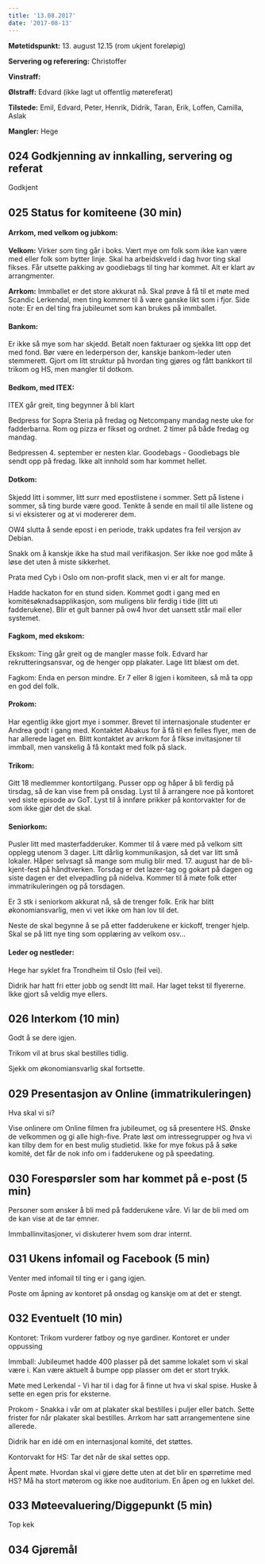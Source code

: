 ```yaml
---
title: '13.08.2017'
date: '2017-08-13'
---
```


**Møtetidspunkt:** 13. august 12.15 (rom ukjent foreløpig)

**Servering og referering:** Christoffer

**Vinstraff:** 

**Ølstraff:** Edvard (ikke lagt ut offentlig møtereferat)

**Tilstede:**  Emil, Edvard, Peter, Henrik, Didrik, Taran, Erik, Loffen, Camilla, Aslak

**Mangler:** Hege

## 024 Godkjenning av innkalling, servering og referat 

Godkjent

## 025 Status for komiteene (30 min)

#### Arrkom, med velkom og jubkom:  

**Velkom:** Virker som ting går i boks. Vært mye om folk som ikke kan være med eller folk som bytter linje. Skal ha arbeidskveld i dag hvor ting skal fikses. Får utsette pakking av goodiebags til ting har kommet. Alt er klart av arrangmenter. 

**Arrkom:** Immballet er det store akkurat nå. Skal prøve å få til et møte med Scandic Lerkendal, men ting kommer til å være ganske likt som i fjor. Side note: Er en del ting fra jubileumet som kan brukes på immballet.

#### Bankom:  

Er ikke så mye som har skjedd. Betalt noen fakturaer og sjekka litt opp det med fond. Bør være en lederperson der, kanskje bankom-leder uten stemmerett. Gjort om litt struktur på hvordan ting gjøres og fått bankkort til trikom og HS, men mangler til dotkom.

#### Bedkom, med ITEX:  

ITEX går greit, ting begynner å bli klart

Bedpress for Sopra Steria på fredag og Netcompany mandag neste uke for fadderbarna. Rom og pizza er fikset og ordnet. 2 timer på både fredag og mandag.

Bedpressen 4. september er nesten klar. Goodebags - Goodiebags ble sendt opp på fredag. Ikke alt innhold som har kommet hellet.

#### Dotkom:

Skjedd litt i sommer, litt surr med epostlistene i sommer. Sett på listene i sommer, så ting burde være good. Tenkte å sende en mail til alle listene og si vi eksisterer og at vi modererer dem. 

OW4 slutta å sende epost i en periode, trakk updates fra feil versjon av Debian. 

Snakk om å kanskje ikke ha stud mail verifikasjon. Ser ikke noe god måte å løse det uten å miste sikkerhet.

Prata med Cyb i Oslo om non-profit slack, men vi er alt for mange. 

Hadde hackaton for en stund siden. Kommet godt i gang med en komitésøknadsapplikasjon, som muligens blir ferdig i tide (litt uti fadderukene). Blir et gult banner på ow4 hvor det uansett står mail eller systemet.

#### Fagkom, med ekskom:  

Ekskom: Ting går greit og de mangler masse folk. Edvard har rekrutteringsansvar, og de henger opp plakater. Lage litt blæst om det. 

Fagkom: Enda en person mindre. Er 7 eller 8 igjen i komiteen, så må ta opp en god del folk.

#### Prokom:  

Har egentlig ikke gjort mye i sommer. Brevet til internasjonale studenter er Andrea godt i gang med. Kontaktet Abakus for å få til en felles flyer, men de har allerede laget en. Blitt kontaktet av arrkom for å fikse invitasjoner til immball, men vanskelig å få kontakt med folk på slack. 

#### Trikom:  

Gitt 18 medlemmer kontortilgang. Pusser opp og håper å bli ferdig på tirsdag, så de kan vise frem på onsdag. Lyst til å arrangere noe på kontoret ved siste episode av GoT. Lyst til å innføre prikker på kontorvakter for de som ikke gjør det de skal.

#### Seniorkom: 

Pusler litt med masterfadderuker. Kommer til å være med på velkom sitt opplegg utenom 3 dager. Litt dårlig kommunikasjon, så det var litt små lokaler. Håper selvsagt så mange som mulig blir med. 17. august har de bli-kjent-fest på håndtverken. Torsdag er det lazer-tag og gokart på dagen og siste dagen er det elvepadling på nidelva. Kommer til å møte folk etter immatrikuleringen og på torsdagen. 

Er 3 stk i seniorkom akkurat nå, så de trenger folk. Erik har blitt økonomiansvarlig, men vi vet ikke om han lov til det. 

Neste de skal begynne å se på etter fadderukene er kickoff, trenger hjelp. Skal se på litt nye ting som opplæring av velkom osv... 

#### Leder og nestleder:

Hege har syklet fra Trondheim til Oslo (feil vei).

Didrik har hatt fri etter jobb og sendt litt mail. Har laget tekst til flyererne. Ikke gjort så veldig mye ellers. 

## 026 Interkom (10 min) 

Godt å se dere igjen.

Trikom vil at brus skal bestilles tidlig. 

Sjekk om økonomiansvarlig skal fortsette. 

## 029 Presentasjon av Online (immatrikuleringen)

Hva skal vi si? 

Vise onlinere om Online filmen fra jubileumet, og så presentere HS. Ønske de velkommen og gi alle high-five. Prate løst om intressegrupper og hva vi kan tilby dem for en best mulig studietid. Ikke for mye fokus på å søke komité, det får de nok info om i fadderukene og på speedating.

## 030 Forespørsler som har kommet på e-post (5 min) 

Personer som ønsker å bli med på fadderukene våre. Vi lar de bli med om de kan vise at de tar emner.

Immballinvitasjoner, vi diskuterer hvem som drar internt.

## 031 Ukens infomail og Facebook (5 min)  

Venter med infomail til ting er i gang igjen.

Poste om åpning av kontoret på onsdag og kanskje om at det er stengt.

## 032 Eventuelt (10 min)

Kontoret:
Trikom vurderer fatboy og nye gardiner. Kontoret er under oppussing 

Immball: Jubileumet hadde 400 plasser på det samme lokalet som vi skal være i. Kan være aktuelt å bumpe opp plasser om det er stort trykk. 

Møte med Lerkendal - Vi har til i dag for å finne ut hva vi skal spise. Huske å sette en egen pris for eksterne.

Prokom - Snakka i vår om at plakater skal bestilles i puljer eller batch. Sette frister for når plakater skal bestilles. Arrkom har satt arrangementene sine allerede. 

Didrik har en idé om en internasjonal komité, det støttes. 

Kontorvakt for HS: Tar det når de skal settes opp.

Åpent møte. Hvordan skal vi gjøre dette uten at det blir en spørretime med HS? Må ha stort møterom og ikke noe auditorium. En åpen og en lukket del. 


## 033 Møteevaluering/Diggepunkt (5 min)

Top kek

## 034 Gjøremål
